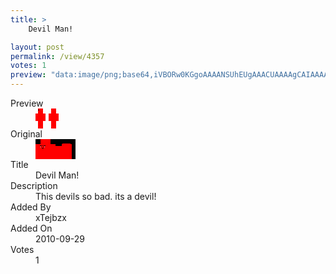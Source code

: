 ```yaml
---
title: >
    Devil Man!

layout: post
permalink: /view/4357
votes: 1
preview: "data:image/png;base64,iVBORw0KGgoAAAANSUhEUgAAACUAAAAgCAIAAAAaMSbnAAAABnRSTlMA/wD/AP5AXyvrAAAAW0lEQVRIie3WQQrAIAxE0Rnx/kdu3ImWplQ0CHX+TlAeiAFpdqHGhMfaPS99OO7sCKvzCDDYy+3CgjFsvk9503H4jdxm0Zs5p7/fpzx58s7xeNL/RZ48efIWVgDaBRI4RhfEdwAAAABJRU5ErkJggg=="
---
```

<dl class="side-by-side">
<dt>Preview</dt>
<dd>
    <img class="preview" src="data:image/png;base64,iVBORw0KGgoAAAANSUhEUgAAACUAAAAgCAIAAAAaMSbnAAAABnRSTlMA/wD/AP5AXyvrAAAAW0lEQVRIie3WQQrAIAxE0Rnx/kdu3ImWplQ0CHX+TlAeiAFpdqHGhMfaPS99OO7sCKvzCDDYy+3CgjFsvk9503H4jdxm0Zs5p7/fpzx58s7xeNL/RZ48efIWVgDaBRI4RhfEdwAAAABJRU5ErkJggg==">
</dd>
<dt>Original</dt>
<dd>
    <img class="preview" src="data:image/png;base64,iVBORw0KGgoAAAANSUhEUgAAAEAAAAAgCAYAAACinX6EAAAACXBIWXMAAA7DAAAOwwHHb6hkAAAABGdBTUEAALGPC/xhBQAAABh0RVh0U29mdHdhcmUAUGFpbnQuTkVUIHYzLjM2qefiJQAAANVJREFUaEPtWO0OgCAI1Pd/aJNmWzXBBg60XZs/GvJ1wknllFKpi31EoaTYZPnDnugtlCO7qqBYlmR7ERmfPAVoSZ50F0lSigMAoAXAASDBPW4BDSEPSVhjdKbOMMBWnVafrB+rYav+0gDcg7vu9Pfd/msArMmtpK9vgULD4HMiPN/pmTApetnQA7BRkhKYZgDefOB1crP8mAGYFUiUHQDATbtRJ+LtFxWACmC+d7xLMcofWgAtgBbo//qL6klvv+AAcAA4ABzQ5QFvMoryBxIECfZJ8ACbhnw9fcr1TgAAAABJRU5ErkJggg==">
</dd>
<dt>Title</dt>
<dd>Devil Man!</dd>
<dt>Description</dt>
<dd>This devils so bad. its a devil!</dd>
<dt>Added By</dt>
<dd>xTejbzx</dd>
<dt>Added On</dt>
<dd>2010-09-29</dd>
<dt>Votes</dt>
<dd>1</dd>
</dl>
